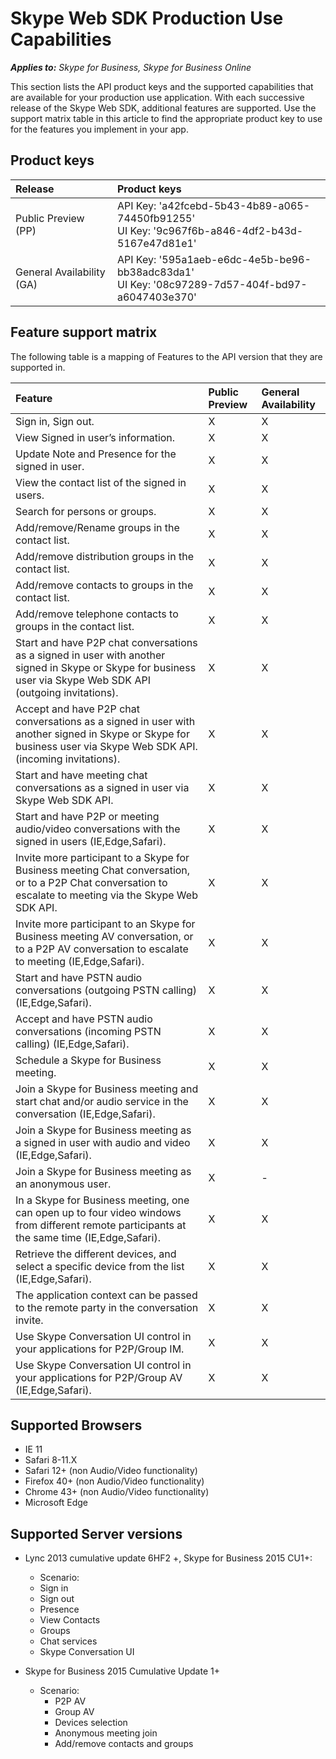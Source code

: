 # Skype Web SDK Production Use Capabilities


 _**Applies to:** Skype for Business, Skype for Business Online_


This section lists the API product keys and the supported capabilities that are available for your production use application. With each successive release of the Skype Web SDK, additional features are supported. Use the support matrix table in this article to find the appropriate product key to use for the features you implement in your app. 

## Product keys
<a name="sectionSection0"> </a>

|Release|Product keys|
|:-----|:-----|
|Public Preview (PP)|API Key: 'a42fcebd-5b43-4b89-a065-74450fb91255' <br/> UI Key: '9c967f6b-a846-4df2-b43d-5167e47d81e1' |
|General Availability (GA)|API Key: '595a1aeb-e6dc-4e5b-be96-bb38adc83da1' <br/> UI Key: '08c97289-7d57-404f-bd97-a6047403e370'|




## Feature support matrix
<a name="sectionSection1"> </a>

The following table is a mapping of Features to the API version that they are supported in.

|Feature|Public Preview|General Availability|
|:-----|:-----|:-----|
|Sign in, Sign out. |X |X|
|View Signed in user’s information. |X|X|
|Update Note and Presence for the signed in user. |X|X|
|View the contact list of the signed in users. |X|X|
|Search for persons or groups. |X|X|
|Add/remove/Rename groups in the contact list. |X|X|
|Add/remove distribution groups in the contact list.   |X|X|
|Add/remove contacts to groups in the contact list.   |X|X|
|Add/remove telephone contacts to groups in the contact list. |X|X|
|Start and have P2P chat conversations as a signed in user with another signed in Skype or Skype for business user via Skype Web SDK API (outgoing invitations).  |X|X|
|Accept and have P2P chat conversations as a signed in user with another signed in Skype or Skype for business user via Skype Web SDK API. (incoming invitations). |X|X|
|Start and have meeting chat conversations as a signed in user via Skype Web SDK API.  |X|X|
|Start and have P2P or meeting audio/video conversations with the signed in users (IE,Edge,Safari).  |X|X|
|Invite more participant to a Skype for Business meeting Chat conversation, or to a P2P Chat conversation to escalate to meeting via the Skype Web SDK API. |X|X|
|Invite more participant to an Skype for Business meeting AV conversation, or to a P2P AV conversation to escalate to meeting (IE,Edge,Safari). |X|X|
|Start and have PSTN audio conversations (outgoing PSTN calling) (IE,Edge,Safari). |X|X|
|Accept and have PSTN audio conversations (incoming PSTN calling) (IE,Edge,Safari). |X|X|
|Schedule a Skype for Business meeting. |X|X|
|Join a Skype for Business meeting and start chat and/or audio service in the conversation (IE,Edge,Safari). |X|X|
|Join a Skype for Business meeting as a signed in user with audio and video (IE,Edge,Safari). |X|X|
|Join a Skype for Business meeting as an anonymous user. |X|-|
|In a Skype for Business meeting, one can open up to four video windows from different remote participants at the same time (IE,Edge,Safari).  |X|X|
|Retrieve the different devices, and select a specific device from the list (IE,Edge,Safari).  |X|X|
|The application context can be passed to the remote party in the conversation invite.  |X|X|
|Use Skype Conversation UI control in your applications for P2P/Group IM.  |X|X|
|Use Skype Conversation UI control in your applications for P2P/Group AV (IE,Edge,Safari).  |X|X|

## Supported Browsers

- IE 11
- Safari 8-11.X
- Safari 12+ (non Audio/Video functionality)
- Firefox 40+ (non Audio/Video functionality)
- Chrome 43+ (non Audio/Video functionality)
- Microsoft Edge 

## Supported Server versions 

- Lync 2013 cumulative update 6HF2 +, Skype for Business 2015 CU1+:
 
   - Scenario:
    - Sign in
    - Sign out
    - Presence
    - View Contacts
    - Groups
    - Chat services
    - Skype Conversation UI
    

- Skype for Business 2015 Cumulative Update 1+

    - Scenario: 
      - P2P AV
      - Group AV
      - Devices selection
      - Anonymous meeting join
      - Add/remove contacts and groups

